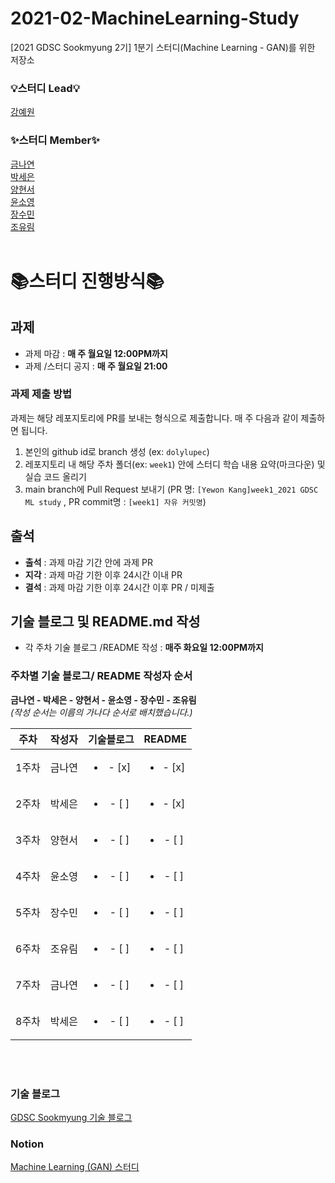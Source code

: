# 2021-02-MachineLearning-Study
[2021 GDSC Sookmyung 2기] 1분기 스터디(Machine Learning - GAN)를 위한 저장소
</br>

### 💡스터디 Lead💡
[강예원](https://github.com/dolylupec)  

### ✨스터디 Member✨
[금나연](https://github.com/NayeonKeum)  
[박세은](https://github.com/pk33n)  
[양현서](https://github.com/seoshabber)  
[윤소영](https://github.com/ddo0)  
[장수민](https://github.com/4oomin)  
[조유림](https://github.com/ofzlo)    
</br>


# 📚스터디 진행방식📚

## 과제
- 과제 마감 : **매 주 월요일 12:00PM까지**  
- 과제 /스터디 공지 : **매 주 월요일 21:00**

### 과제 제출 방법
과제는 해당 레포지토리에 PR를 보내는 형식으로 제출합니다. 매 주 다음과 같이 제출하면 됩니다.
1. 본인의 github id로 branch 생성 (ex: ```dolylupec```)
2. 레포지토리 내 해당 주차 폴더(ex: ```week1```) 안에 스터디 학습 내용 요약(마크다운) 및 실습 코드 올리기
3. main branch에 Pull Request  보내기 (PR 명:  ```[Yewon Kang]week1_2021 GDSC ML study``` , PR commit명 : ```[week1] 자유 커밋명```)
<!-- - **Pull Request하기 전에 ```git pull origin main```으로 main 브랜치에 있는 커밋 내용을 받아와 주세요.** -->


## 출석 
- **출석** : 과제 마감 기간 안에 과제 PR  
- **지각** : 과제 마감 기한 이후 24시간 이내 PR  
- **결석** : 과제 마감 기한 이후 24시간 이후 PR / 미제출  


## 기술 블로그 및 README.md 작성
- 각 주차 기술 블로그 /README 작성 : **매주 화요일 12:00PM까지**  

### 주차별 기술 블로그/ README 작성자 순서
**금나연 -  박세은 - 양현서 -  윤소영 -  장수민 -  조유림**  
*(작성 순서는 이름의 가나다 순서로 배치했습니다.)*  

| 주차 | 작성자 | 기술블로그 | README |
|:----------:|:----------:|:----------:|:----------:|
| 1주차 | 금나연 | <ul><li>- [x] </li></ul> | <ul><li>- [x] </li></ul> |
| 2주차 | 박세은 | <ul><li>- [ ] </li></ul> | <ul><li>- [x] </li></ul> |
| 3주차 | 양현서 | <ul><li>- [ ] </li></ul> | <ul><li>- [ ] </li></ul> |
| 4주차 | 윤소영 | <ul><li>- [ ] </li></ul> | <ul><li>- [ ] </li></ul> |
| 5주차 | 장수민 | <ul><li>- [ ] </li></ul> | <ul><li>- [ ] </li></ul> |
| 6주차 | 조유림 | <ul><li>- [ ] </li></ul> | <ul><li>- [ ] </li></ul> |
| 7주차 | 금나연 | <ul><li>- [ ] </li></ul> | <ul><li>- [ ] </li></ul> |
| 8주차 | 박세은 | <ul><li>- [ ] </li></ul> | <ul><li>- [ ] </li></ul> |
<br/>
</br>

### 기술 블로그  
[GDSC Sookmyung 기술 블로그](https://dsc-sookmyung.tistory.com/)  
### Notion  
[Machine Learning (GAN) 스터디](https://pleasant-skull-fd4.notion.site/1-Machine-Learning-ee906750a0d441f69463864563cd3a2a)
